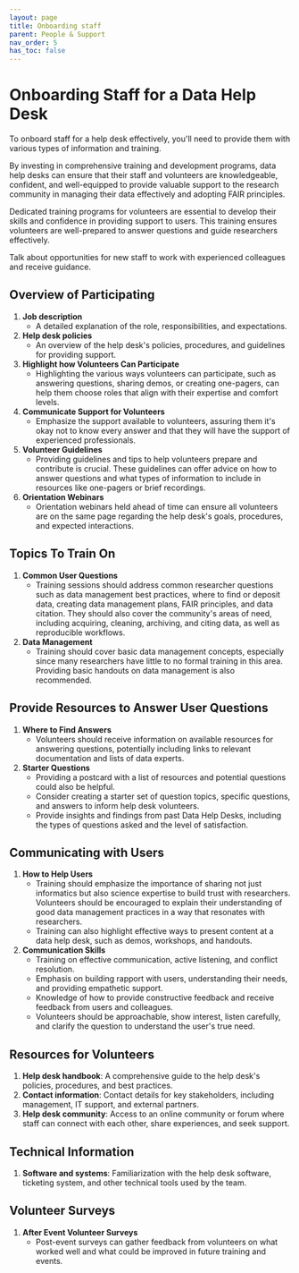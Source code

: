 ```yaml
---
layout: page
title: Onboarding staff
parent: People & Support
nav_order: 5
has_toc: false
---
```


# Onboarding Staff for a Data Help Desk

To onboard staff for a help desk effectively, you'll need to provide them with
various types of information and training.

By investing in comprehensive training and development programs, data help desks
can ensure that their staff and volunteers are knowledgeable, confident, and
well-equipped to provide valuable support to the research community in managing
their data effectively and adopting FAIR principles.

Dedicated training programs for volunteers are essential to develop their skills
and confidence in providing support to users. This training ensures volunteers
are well-prepared to answer questions and guide researchers effectively.

Talk about opportunities for new staff to work with experienced colleagues and
receive guidance.

## Overview of Participating

<!-- prettier-ignore -->
1. **Job description**
    - A detailed explanation of the role, responsibilities, and expectations.
1. **Help desk policies**
    - An overview of the help desk's policies, procedures, and guidelines for
    providing support.
1. **Highlight how Volunteers Can Participate**
    - Highlighting the various ways volunteers can participate, such as
      answering questions, sharing demos, or creating one-pagers, can help them
      choose roles that align with their expertise and comfort levels.
1. **Communicate Support for Volunteers**
    - Emphasize the support available to volunteers, assuring them it's okay not
      to know every answer and that they will have the support of experienced
      professionals.
1. **Volunteer Guidelines**
    - Providing guidelines and tips to help volunteers prepare and contribute is
      crucial. These guidelines can offer advice on how to answer questions and
      what types of information to include in resources like one-pagers or brief
      recordings.
1. **Orientation Webinars**
    - Orientation webinars held ahead of time can ensure all volunteers are on
      the same page regarding the help desk's goals, procedures, and expected
      interactions.

## Topics To Train On

<!-- prettier-ignore -->
1. **Common User Questions**
    - Training sessions should address common researcher questions such as data
      management best practices, where to find or deposit data, creating data
      management plans, FAIR principles, and data citation. They should also
      cover the community's areas of need, including acquiring, cleaning,
      archiving, and citing data, as well as reproducible workflows.
1. **Data Management**
    - Training should cover basic data management concepts, especially since
      many researchers have little to no formal training in this area. Providing
      basic handouts on data management is also recommended.

## Provide Resources to Answer User Questions

<!-- prettier-ignore -->
1. **Where to Find Answers**
    - Volunteers should receive information on available resources for answering
      questions, potentially including links to relevant documentation and lists
      of data experts.
1. **Starter Questions**
    - Providing a postcard with a list of resources and potential questions
      could also be helpful.
    - Consider creating a starter set of question topics, specific questions,
      and answers to inform help desk volunteers.
    - Provide insights and findings from past Data Help Desks, including the
      types of questions asked and the level of satisfaction.

## Communicating with Users

<!-- prettier-ignore -->
1. **How to Help Users**
    - Training should emphasize the importance of sharing not just informatics
      but also science expertise to build trust with researchers. Volunteers
      should be encouraged to explain their understanding of good data
      management practices in a way that resonates with researchers.
    - Training can also highlight effective ways to present content at a data
      help desk, such as demos, workshops, and handouts.
1. **Communication Skills**
    - Training on effective communication, active listening, and conflict
      resolution.
    - Emphasis on building rapport with users, understanding their needs, and
      providing empathetic support.
    - Knowledge of how to provide constructive feedback and receive feedback
      from users and colleagues.
    - Volunteers should be approachable, show interest, listen carefully, and
      clarify the question to understand the user's true need.

## Resources for Volunteers

1. **Help desk handbook**: A comprehensive guide to the help desk's policies,
   procedures, and best practices.
1. **Contact information**: Contact details for key stakeholders, including
   management, IT support, and external partners.
1. **Help desk community**: Access to an online community or forum where staff
   can connect with each other, share experiences, and seek support.

## Technical Information

1. **Software and systems**: Familiarization with the help desk software,
   ticketing system, and other technical tools used by the team.

## Volunteer Surveys

1. **After Event Volunteer Surveys**
    - Post-event surveys can gather feedback from volunteers on what worked well
      and what could be improved in future training and events.
